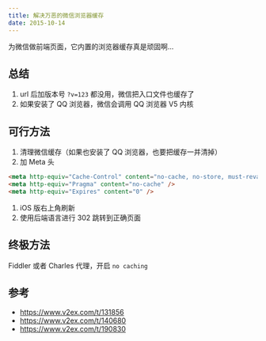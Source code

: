 ```yaml
---
title: 解决万恶的微信浏览器缓存
date: 2015-10-14
---
```


为微信做前端页面，它内置的浏览器缓存真是顽固啊...

## 总结
1. url 后加版本号 `?v=123` 都没用，微信把入口文件也缓存了 
1. 如果安装了 QQ 浏览器，微信会调用 QQ 浏览器 V5 内核

## 可行方法
1. 清理微信缓存（如果也安装了 QQ 浏览器，也要把缓存一并清掉）
1. 加 Meta 头
```html
<meta http-equiv="Cache-Control" content="no-cache, no-store, must-revalidate" />
<meta http-equiv="Pragma" content="no-cache" />
<meta http-equiv="Expires" content="0" />
```
1. iOS 版右上角刷新
1. 使用后端语言进行 302 跳转到正确页面

## 终极方法
Fiddler 或者 Charles 代理，开启 `no caching`

## 参考
- <https://www.v2ex.com/t/131856>
- <https://www.v2ex.com/t/140680>
- <https://www.v2ex.com/t/190830>
